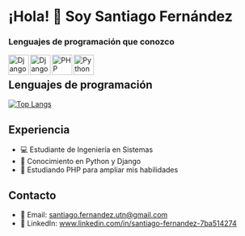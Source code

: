 # ¡Hola! 👋 Soy Santiago Fernández

### Lenguajes de programación que conozco


[<img align="left" alt="Django" width="40px" src="https://upload.wikimedia.org/wikipedia/commons/thumb/c/c3/Python-logo-notext.svg/800px-Python-logo-notext.svg.png"/>](https://www.djangoproject.com/)
[<img align="left" alt="Django" width="40px" src="https://www.curso-de-java.mx/images/curso-django.png"/>](https://www.djangoproject.com/)
[<img align="left" alt="PHP" width="40px" src="https://cdn-icons-png.flaticon.com/512/919/919830.png" />](https://www.php.net/)
[<img align="left" alt="Python" width="40px" src="https://www.aldw.com.es/wp-content/uploads/2022/07/Laravel-Madrid.png" />](https://www.python.org/)
<br>

## Lenguajes de programación
[![Top Langs](https://github-readme-stats.vercel.app/api/top-langs/?username=S4ntifdz&layout=compact)](https://github.com/anuraghazra/github-readme-stats)

## Experiencia
- 💻 Estudiante de Ingeniería en Sistemas
- 🐍 Conocimiento en Python y Django
- 🚀 Estudiando PHP para ampliar mis habilidades

## Contacto
- 📧 Email: santiago.fernandez.utn@gmail.com
- 🔗 LinkedIn: www.linkedin.com/in/santiago-fernandez-7ba514274
<!-- - 🌐 Sitio web: [www.tusitio.com](https://www.tusitio.com) -> 


